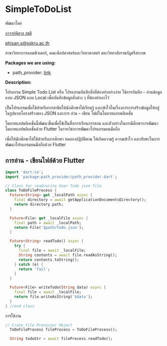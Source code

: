 # SimpleToDoList

พัฒนาโดย 

[อาจาย์พิศาล สุขขี](https://www.facebook.com/numvarn)

phisan.s@sskru.ac.th

สาขาวิทยาการคอมพิวเตอร์, คณะศิลปศาสตร์และวิทยาศาสตร์ มหาวิทยาลัยราชภัฏศรีสะเกษ

**Packages we are using:**

- path_provider: [link](https://pub.dev/packages/path_provider)

**Description:**

โปรแกรม Simple Todo List หรือ โปรแกรมบันทึกสิ่งที่ต้องทำอย่างง่าย ใช้การบันทึก - อ่านข้อมูลแบบ JSON แบบ Local เพื่อบันทึกข้อมูลสิ่งต่าง ๆ ที่ต้องทำเอาไว้

เป็นโปรแกรมเพื่อใช้สำหรับการสาธิตให้นักศึกษาได้เรียนรู้ และเข้าใจในเรื่องการการสร้่างข้อมูลให้อยู่ในรูปแบบโครงสร้่างของ JSON และการ อ่าน - เขียน ไฟล์ในโมบายแอบพลิเคชั่น

โมบายแอปพลิเคชั่นนี้พัฒนาขึ้นเพื่อใช้เป็นสื่อการเรียนการสอน และตัวอย่างในกรณีศึกษาการพัฒนาโมบายแอปพลิเคชั่นด้วย Flutter ในรายวิชาการพัฒนาโปรแกรมบนมือถือ

เพื่อให้นักศึกษาได้ใช้สำหรับการศึกษา ทดลองปฏิบัติตาม ให้เกิดความรู้ ความเข้าใจ และทักษะในการพัฒนาโปรแกรมบนมือถือด้วย Flutter

## การอ่าน - เขียนไฟล์ด้วย Flutter

```dart
import 'dart:io';
import 'package:path_provider/path_provider.dart';

// Class for read/write User Todo json file
class ToDoFileProcess {
  Future<String> get _localPath async {
    final directory = await getApplicationDocumentsDirectory();
    return directory.path;
  }

  Future<File> get _localFile async {
    final path = await _localPath;
    return File('$path/todo.json');
  }

  Future<String> readTodo() async {
    try {
      final file = await _localFile;
      String contents = await file.readAsString();
      return contents.toString();
    } catch (e) {
      return 'fail';
    }
  }

  Future<File> writeTodo(String data) async {
    final file = await _localFile;
    return file.writeAsString('$data');
  }
} //end class
```

การใช้งาน

```dart
// Crate File Processor Object
  ToDoFileProcess fileProcess = ToDoFileProcess();

  String todoStr = await fileProcess.readTodo();
```